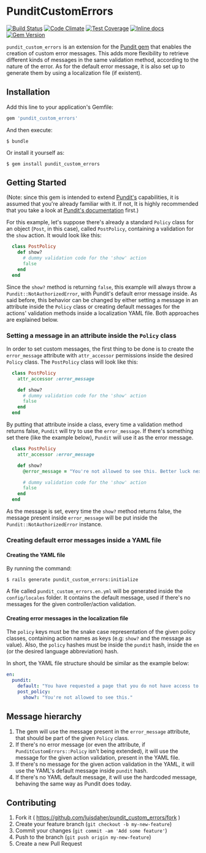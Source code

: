 # PunditCustomErrors

[![Build Status](https://travis-ci.org/luisdaher/pundit_custom_errors.svg)](https://travis-ci.org/luisdaher/pundit_custom_errors) [![Code Climate](https://codeclimate.com/github/luisdaher/pundit_custom_errors/badges/gpa.svg)](https://codeclimate.com/github/luisdaher/pundit_custom_errors) [![Test Coverage](https://codeclimate.com/github/luisdaher/pundit_custom_errors/badges/coverage.svg)](https://codeclimate.com/github/luisdaher/pundit_custom_errors) [![Inline docs](http://inch-ci.org/github/luisdaher/pundit_custom_errors.svg?branch=master)](http://inch-ci.org/github/luisdaher/pundit_custom_errors) [![Gem Version](https://badge.fury.io/rb/pundit_custom_errors.svg)](http://badge.fury.io/rb/pundit_custom_errors)

`pundit_custom_errors` is an extension for the [Pundit gem](https://github.com/elabs/pundit) that enables the creation of custom error messages. This adds more flexibility to retrieve different kinds of messages in the same validation method, according to the nature of the error. As for the default error message, it is also set up to generate them by using a localization file (if existent).

## Installation

Add this line to your application's Gemfile:

```ruby
gem 'pundit_custom_errors'
```

And then execute:

    $ bundle

Or install it yourself as:

    $ gem install pundit_custom_errors

## Getting Started

(Note: since this gem is intended to extend [Pundit's](https://github.com/elabs/pundit) capabilities, it is assumed that you're already familiar with it. If not, It is highly recommended that you take a look at [Pundit's documentation](https://github.com/elabs/pundit#pundit) first.)

For this example, let's suppose there's already a standard `Policy` class for an object (`Post`, in this case), called `PostPolicy`, containing a validation for the `show` action. It would look like this:

```ruby
  class PostPolicy
    def show?
      # dummy validation code for the 'show' action
      false
    end
  end
```

Since the `show?` method is returning `false`, this example will always throw a `Pundit::NotAuthorizedError`, with Pundit's default error message inside. As said before, this behavior can be changed by either setting a message in an attribute inside the `Policy` class or creating default messages for the actions' validation methods inside a localization YAML file. Both approaches are explained below.

### Setting a message in an attribute inside the `Policy` class

In order to set custom messages, the first thing to be done is to create the `error_message` attribute with `attr_accessor` permissions inside the desired `Policy` class. The `PostPolicy` class will look like this:

```ruby
  class PostPolicy
    attr_accessor :error_message

    def show?
      # dummy validation code for the 'show' action
      false
    end
  end
```

By putting that attribute inside a class, every time a validation method returns false, `Pundit` will try to use the `error_message`. If there's something set there (like the example below), `Pundit` will use it as the error message.

```ruby
  class PostPolicy
    attr_accessor :error_message

    def show?
      @error_message = "You're not allowed to see this. Better luck next time!"

      # dummy validation code for the 'show' action
      false
    end
  end
```

As the message is set, every time the `show?` method returns false, the message present inside `error_message` will be put inside the `Pundit::NotAuthorizedError` instance.

### Creating default error messages inside a YAML file

#### Creating the YAML file

By running the command:

    $ rails generate pundit_custom_errors:initialize

A file called `pundit_custom_errors.en.yml` will be generated inside the `config/locales` folder. It contains the default message, used if there's no messages for the given controller/action validation.

#### Creating error messages in the localization file

The `policy` keys must be the snake case representation of the given policy classes, containing action names as keys (e.g: `show?` and the message as value). Also, the `policy` hashes must be inside the `pundit` hash, inside the `en` (or the desired language abbreviation) hash.

In short, the YAML file structure should be similar as the example below:

```yaml
en:
  pundit:
    default: "You have requested a page that you do not have access to."
    post_policy:
      show?: "You're not allowed to see this."
```

## Message hierarchy

1. The gem will use the message present in the `error_message` attribute, that should be part of the given `Policy` class.
2. If there's no error message (or even the attribute, if `PunditCustomErrors::Policy` isn't being extended), it will use the message for the given action validation, present in the YAML file.
3. If there's no message for the given action validation in the YAML, it will use the YAML's default message inside `pundit` hash.
4. If there's no YAML default message, it will use the hardcoded message, behaving the same way as Pundit does today.

## Contributing

1. Fork it ( https://github.com/luisdaher/pundit_custom_errors/fork )
2. Create your feature branch (`git checkout -b my-new-feature`)
3. Commit your changes (`git commit -am 'Add some feature'`)
4. Push to the branch (`git push origin my-new-feature`)
5. Create a new Pull Request
